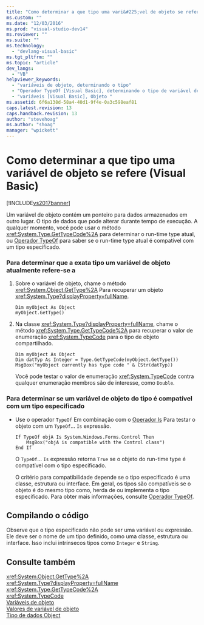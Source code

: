 ```yaml
---
title: "Como determinar a que tipo uma vari&#225;vel de objeto se refere (Visual Basic) | Microsoft Docs"
ms.custom: ""
ms.date: "12/03/2016"
ms.prod: "visual-studio-dev14"
ms.reviewer: ""
ms.suite: ""
ms.technology: 
  - "devlang-visual-basic"
ms.tgt_pltfrm: ""
ms.topic: "article"
dev_langs: 
  - "VB"
helpviewer_keywords: 
  - "variáveis de objeto, determinando o tipo"
  - "Operador TypeOf [Visual Basic], determinando o tipo de variável de objeto"
  - "variáveis [Visual Basic], Objeto "
ms.assetid: 6f6a138d-58a4-40d1-9f4e-0a3c598eaf81
caps.latest.revision: 13
caps.handback.revision: 13
author: "stevehoag"
ms.author: "shoag"
manager: "wpickett"
---
```

# Como determinar a que tipo uma vari&#225;vel de objeto se refere (Visual Basic)
[!INCLUDE[vs2017banner](../../../../csharp/includes/vs2017banner.md)]

Um variável de objeto contém um ponteiro para dados armazenados em outro lugar.  O tipo de dados que pode alterar durante tempo de execução.  A qualquer momento, você pode usar o método <xref:System.Type.GetTypeCode%2A> para determinar o run\-time type atual, ou [Operador TypeOf](../../../../visual-basic/language-reference/operators/typeof-operator.md) para saber se o run\-time type atual é compatível com um tipo especificado.  
  
### Para determinar que a exata tipo um variável de objeto atualmente refere\-se a  
  
1.  Sobre o variável de objeto, chame o método <xref:System.Object.GetType%2A> Para recuperar um objeto <xref:System.Type?displayProperty=fullName>.  
  
    ```  
    Dim myObject As Object  
    myObject.GetType()  
    ```  
  
2.  Na classe <xref:System.Type?displayProperty=fullName>, chame o método <xref:System.Type.GetTypeCode%2A> para recuperar o valor de enumeração <xref:System.TypeCode> para o tipo de objeto compartilhado.  
  
    ```  
    Dim myObject As Object  
    Dim datTyp As Integer = Type.GetTypeCode(myObject.GetType())  
    MsgBox("myObject currently has type code " & CStr(datTyp))  
    ```  
  
     Você pode testar o valor de enumeração <xref:System.TypeCode> contra qualquer enumeração membros são de interesse, como `Double`.  
  
### Para determinar se um variável de objeto do tipo é compatível com um tipo especificado  
  
-   Use o operador `TypeOf` Em combinação com o [Operador Is](../../../../visual-basic/language-reference/operators/is-operator.md) Para testar o objeto com um `TypeOf`... `Is` expressão.  
  
    ```  
    If TypeOf objA Is System.Windows.Forms.Control Then  
        MsgBox("objA is compatible with the Control class")  
    End If  
    ```  
  
     O `TypeOf`... `Is` expressão retorna `True` se o objeto do run\-time type é compatível com o tipo especificado.  
  
     O critério para compatibilidade depende se o tipo especificado é uma classe, estrutura ou interface.  Em geral, os tipos são compatíveis se o objeto é do mesmo tipo como, herda de ou implementa o tipo especificado.  Para obter mais informações, consulte [Operador TypeOf](../../../../visual-basic/language-reference/operators/typeof-operator.md).  
  
## Compilando o código  
 Observe que o tipo especificado não pode ser uma variável ou expressão.  Ele deve ser o nome de um tipo definido, como uma classe, estrutura ou interface.  Isso inclui intrínsecos tipos como `Integer` e `String`.  
  
## Consulte também  
 <xref:System.Object.GetType%2A>   
 <xref:System.Type?displayProperty=fullName>   
 <xref:System.Type.GetTypeCode%2A>   
 <xref:System.TypeCode>   
 [Variáveis de objeto](../../../../visual-basic/programming-guide/language-features/variables/object-variables.md)   
 [Valores de variável de objeto](../../../../visual-basic/programming-guide/language-features/variables/object-variable-values.md)   
 [Tipo de dados Object](../../../../visual-basic/language-reference/data-types/object-data-type.md)